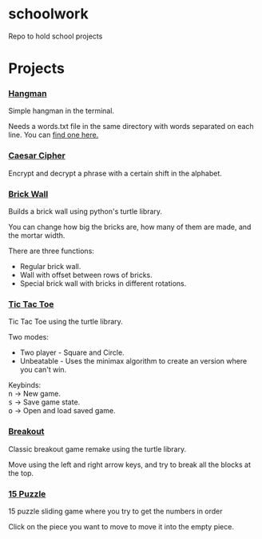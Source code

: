 # schoolwork
Repo to hold school projects


# Projects

### [Hangman](hangman.py) 
Simple hangman in the terminal.

Needs a words.txt file in the same directory with words separated on each line. You can [find one here.](https://raw.githubusercontent.com/first20hours/google-10000-english/master/google-10000-english.txt)


### [Caesar Cipher](caesar_cipher.py) 
Encrypt and decrypt a phrase with a certain shift in the alphabet.


### [Brick Wall](brick_wall.py) 
Builds a brick wall using python's turtle library.

You can change how big the bricks are, how many of them are made, and the mortar width.

There are three functions:
 - Regular brick wall.
 - Wall with offset between rows of bricks.
 - Special brick wall with bricks in different rotations.


### [Tic Tac Toe](ttt.py)
Tic Tac Toe using the turtle library.

Two modes:
 - Two player - Square and Circle.
 - Unbeatable - Uses the minimax algorithm to create an version where you can't win.

Keybinds:  
<kbd>n</kbd> -> New game.  
<kbd>s</kbd> -> Save game state.  
<kbd>o</kbd> -> Open and load saved game.  


### [Breakout](breakout.py)
Classic breakout game remake using the turtle library.

Move using the left and right arrow keys, and try to break all the blocks at the top.


### [15 Puzzle](15puzzle.py)
15 puzzle sliding game where you try to get the numbers in order

Click on the piece you want to move to move it into the empty piece.
